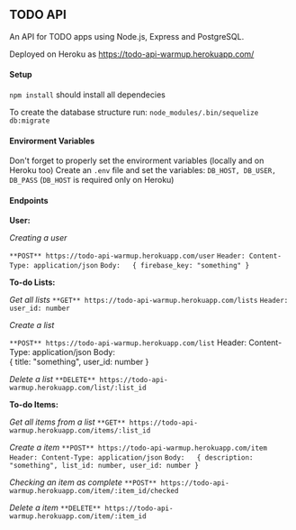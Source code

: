 TODO API
--------

An API for TODO apps using Node.js, Express and PostgreSQL.

Deployed on Heroku as https://todo-api-warmup.herokuapp.com/

#### Setup
`npm install` should install all dependecies

To create the database structure run:
`node_modules/.bin/sequelize db:migrate`

#### Envirorment Variables
Don't forget to properly set the envirorment variables (locally and on Heroku too)
Create an `.env` file and set the variables:
`DB_HOST, DB_USER, DB_PASS` (`DB_HOST` is required only on Heroku)


#### Endpoints


**User:**

*Creating a user*

`**POST** https://todo-api-warmup.herokuapp.com/user`
`Header: Content-Type: application/json`
`Body:  
{
  firebase_key: "something"
}
`


**To-do Lists:**


*Get all lists*
`**GET** https://todo-api-warmup.herokuapp.com/lists`
`Header: user_id: number`


*Create a list*


`**POST** https://todo-api-warmup.herokuapp.com/list`
Header: Content-Type: application/json
Body:  
{
  title: "something",
  user_id: number
}


*Delete a list*
`**DELETE** https://todo-api-warmup.herokuapp.com/list/:list_id`



**To-do Items:**

*Get all items from a list*
`**GET** https://todo-api-warmup.herokuapp.com/items/:list_id`


*Create a item*
`**POST** https://todo-api-warmup.herokuapp.com/item`
`Header: Content-Type: application/json`
`Body:  
{
  description: "something",
  list_id: number,
  user_id: number
}
`

*Checking an item as complete*
`**POST** https://todo-api-warmup.herokuapp.com/item/:item_id/checked`


*Delete a item*
`**DELETE** https://todo-api-warmup.herokuapp.com/item/:item_id`
